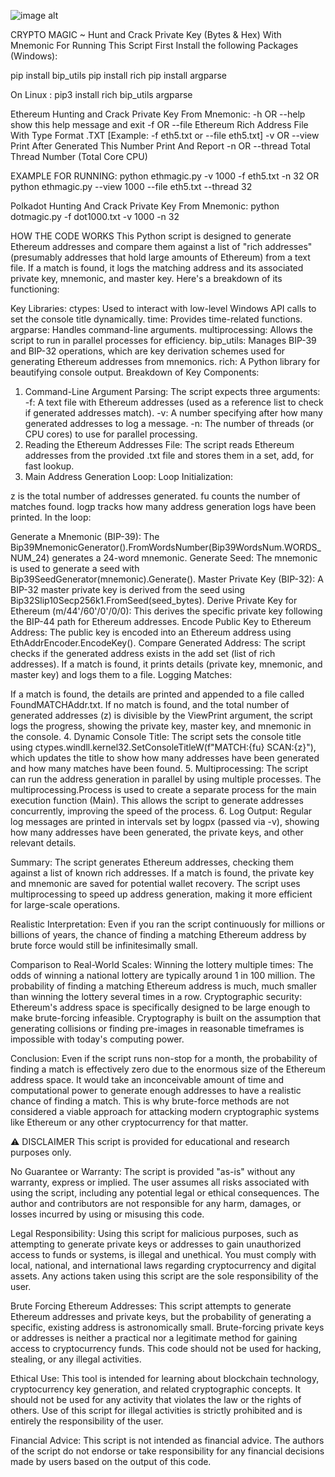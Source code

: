 ![image alt](https://github.com/jay37749/CRYPTOCURRENCY-MAGIC-BRUTEFORCE-ETHEREUM-FINDER/blob/c7879c7f8c4f8ea54c66d588b2b1dc8e8261f9d5/CRYPTOCURRENCY-MAGIC-BRUTEFORCE-ETHEREUM-FINDER.png)

CRYPTO MAGIC ~ Hunt and Crack Private Key (Bytes & Hex) With Mnemonic
For Running This Script First Install the following Packages (Windows):

pip install bip_utils
pip install rich
pip install argparse

On Linux : pip3 install rich bip_utils argparse

Ethereum Hunting and Crack Private Key From Mnemonic:
  -h OR --help          show this help message and exit
  -f OR --file          Ethereum Rich Address File With Type Format .TXT [Example: -f eth5.txt or --file eth5.txt]
  -v OR --view          Print After Generated This Number Print And Report
  -n OR --thread        Total Thread Number (Total Core CPU)

EXAMPLE FOR RUNNING: python ethmagic.py -v 1000 -f eth5.txt -n 32
OR python ethmagic.py --view 1000 --file eth5.txt --thread 32

Polkadot Hunting And Crack Private Key From Mnemonic:
python dotmagic.py -f dot1000.txt -v 1000 -n 32

HOW THE CODE WORKS
This Python script is designed to generate Ethereum addresses and compare them against a list of "rich addresses" (presumably addresses that hold large amounts of Ethereum) from a text file. If a match is found, it logs the matching address and its associated private key, mnemonic, and master key. Here's a breakdown of its functioning:

Key Libraries:
ctypes: Used to interact with low-level Windows API calls to set the console title dynamically.
time: Provides time-related functions.
argparse: Handles command-line arguments.
multiprocessing: Allows the script to run in parallel processes for efficiency.
bip_utils: Manages BIP-39 and BIP-32 operations, which are key derivation schemes used for generating Ethereum addresses from mnemonics.
rich: A Python library for beautifying console output.
Breakdown of Key Components:
1. Command-Line Argument Parsing:
The script expects three arguments:
-f: A text file with Ethereum addresses (used as a reference list to check if generated addresses match).
-v: A number specifying after how many generated addresses to log a message.
-n: The number of threads (or CPU cores) to use for parallel processing.
2. Reading the Ethereum Addresses File:
The script reads Ethereum addresses from the provided .txt file and stores them in a set, add, for fast lookup.
3. Main Address Generation Loop:
Loop Initialization:

z is the total number of addresses generated.
fu counts the number of matches found.
logp tracks how many address generation logs have been printed.
In the loop:

Generate a Mnemonic (BIP-39):
The Bip39MnemonicGenerator().FromWordsNumber(Bip39WordsNum.WORDS_NUM_24) generates a 24-word mnemonic.
Generate Seed:
The mnemonic is used to generate a seed with Bip39SeedGenerator(mnemonic).Generate().
Master Private Key (BIP-32):
A BIP-32 master private key is derived from the seed using Bip32Slip10Secp256k1.FromSeed(seed_bytes).
Derive Private Key for Ethereum (m/44'/60'/0'/0/0):
This derives the specific private key following the BIP-44 path for Ethereum addresses.
Encode Public Key to Ethereum Address:
The public key is encoded into an Ethereum address using EthAddrEncoder.EncodeKey().
Compare Generated Address:
The script checks if the generated address exists in the add set (list of rich addresses). If a match is found, it prints details (private key, mnemonic, and master key) and logs them to a file.
Logging Matches:

If a match is found, the details are printed and appended to a file called FoundMATCHAddr.txt.
If no match is found, and the total number of generated addresses (z) is divisible by the ViewPrint argument, the script logs the progress, showing the private key, master key, and mnemonic in the console.
4. Dynamic Console Title:
The script sets the console title using ctypes.windll.kernel32.SetConsoleTitleW(f"MATCH:{fu} SCAN:{z}"), which updates the title to show how many addresses have been generated and how many matches have been found.
5. Multiprocessing:
The script can run the address generation in parallel by using multiple processes. The multiprocessing.Process is used to create a separate process for the main execution function (Main). This allows the script to generate addresses concurrently, improving the speed of the process.
6. Log Output:
Regular log messages are printed in intervals set by logpx (passed via -v), showing how many addresses have been generated, the private keys, and other relevant details.

Summary:
The script generates Ethereum addresses, checking them against a list of known rich addresses.
If a match is found, the private key and mnemonic are saved for potential wallet recovery.
The script uses multiprocessing to speed up address generation, making it more efficient for large-scale operations.

Realistic Interpretation:
Even if you ran the script continuously for millions or billions of years, the chance of finding a matching Ethereum address by brute force would still be infinitesimally small.

Comparison to Real-World Scales:
Winning the lottery multiple times: The odds of winning a national lottery are typically around 1 in 100 million. The probability of finding a matching Ethereum address is much, much smaller than winning the lottery several times in a row.
Cryptographic security: Ethereum's address space is specifically designed to be large enough to make brute-forcing infeasible. Cryptography is built on the assumption that generating collisions or finding pre-images in reasonable timeframes is impossible with today's computing power.

Conclusion:
Even if the script runs non-stop for a month, the probability of finding a match is effectively zero due to the enormous size of the Ethereum address space. It would take an inconceivable amount of time and computational power to generate enough addresses to have a realistic chance of finding a match. This is why brute-force methods are not considered a viable approach for attacking modern cryptographic systems like Ethereum or any other cryptocurrency for that matter.

⚠️ DISCLAIMER
This script is provided for educational and research purposes only.

No Guarantee or Warranty: The script is provided "as-is" without any warranty, express or implied. The user assumes all risks associated with using the script, including any potential legal or ethical consequences. The author and contributors are not responsible for any harm, damages, or losses incurred by using or misusing this code.

Legal Responsibility: Using this script for malicious purposes, such as attempting to generate private keys or addresses to gain unauthorized access to funds or systems, is illegal and unethical. You must comply with local, national, and international laws regarding cryptocurrency and digital assets. Any actions taken using this script are the sole responsibility of the user.

Brute Forcing Ethereum Addresses: This script attempts to generate Ethereum addresses and private keys, but the probability of generating a specific, existing address is astronomically small. Brute-forcing private keys or addresses is neither a practical nor a legitimate method for gaining access to cryptocurrency funds. This code should not be used for hacking, stealing, or any illegal activities.

Ethical Use: This tool is intended for learning about blockchain technology, cryptocurrency key generation, and related cryptographic concepts. It should not be used for any activity that violates the law or the rights of others. Use of this script for illegal activities is strictly prohibited and is entirely the responsibility of the user.

Financial Advice: This script is not intended as financial advice. The authors of the script do not endorse or take responsibility for any financial decisions made by users based on the output of this code.
